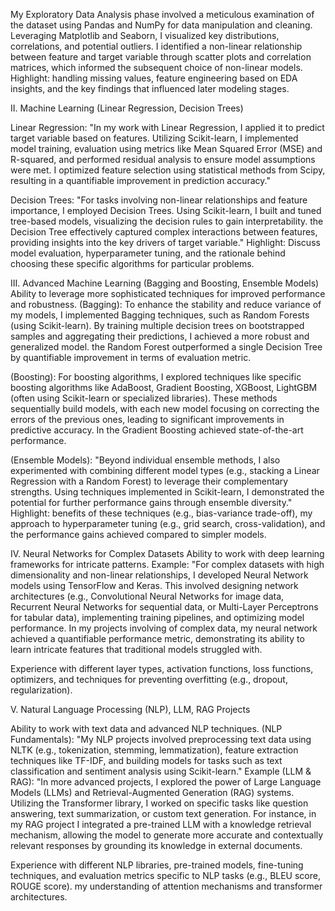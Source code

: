 My Exploratory Data Analysis phase involved a meticulous examination of the dataset using Pandas and NumPy for data manipulation and cleaning. Leveraging Matplotlib and Seaborn, I visualized key distributions, correlations, and potential outliers. I identified a non-linear relationship between feature and target variable through scatter plots and correlation matrices, which informed the subsequent choice of non-linear models. Highlight: handling missing values, feature engineering based on EDA insights, and the key findings that influenced later modeling stages.

II. Machine Learning (Linear Regression, Decision Trees)

Linear Regression: "In my work with Linear Regression, I applied it to predict target variable based on features. Utilizing Scikit-learn, I implemented model training, evaluation using metrics like Mean Squared Error (MSE) and R-squared, and performed residual analysis to ensure model assumptions were met. I optimized feature selection using statistical methods from Scipy, resulting in a quantifiable improvement in prediction accuracy."

Decision Trees: "For tasks involving non-linear relationships and feature importance, I employed Decision Trees. Using Scikit-learn, I built and tuned tree-based models, visualizing the decision rules to gain interpretability. the Decision Tree effectively captured complex interactions between features, providing insights into the key drivers of target variable." Highlight: Discuss model evaluation, hyperparameter tuning, and the rationale behind choosing these specific algorithms for particular problems.

III. Advanced Machine Learning (Bagging and Boosting, Ensemble Models) Ability to leverage more sophisticated techniques for improved performance and robustness. (Bagging): To enhance the stability and reduce variance of my models, I implemented Bagging techniques, such as Random Forests (using Scikit-learn). By training multiple decision trees on bootstrapped samples and aggregating their predictions, I achieved a more robust and generalized model. the Random Forest outperformed a single Decision Tree by quantifiable improvement in terms of evaluation metric.

(Boosting): For boosting algorithms, I explored techniques like specific boosting algorithms like AdaBoost, Gradient Boosting, XGBoost, LightGBM (often using Scikit-learn or specialized libraries). These methods sequentially build models, with each new model focusing on correcting the errors of the previous ones, leading to significant improvements in predictive accuracy. In the Gradient Boosting achieved state-of-the-art performance.

(Ensemble Models): "Beyond individual ensemble methods, I also experimented with combining different model types (e.g., stacking a Linear Regression with a Random Forest) to leverage their complementary strengths. Using techniques implemented in Scikit-learn, I demonstrated the potential for further performance gains through ensemble diversity." Highlight: benefits of these techniques (e.g., bias-variance trade-off), my approach to hyperparameter tuning (e.g., grid search, cross-validation), and the performance gains achieved compared to simpler models.

IV. Neural Networks for Complex Datasets Ability to work with deep learning frameworks for intricate patterns. Example: "For complex datasets with high dimensionality and non-linear relationships, I developed Neural Network models using TensorFlow and Keras. This involved designing network architectures (e.g., Convolutional Neural Networks for image data, Recurrent Neural Networks for sequential data, or Multi-Layer Perceptrons for tabular data), implementing training pipelines, and optimizing model performance. In my projects involving of complex data, my neural network achieved a quantifiable performance metric, demonstrating its ability to learn intricate features that traditional models struggled with.

Experience with different layer types, activation functions, loss functions, optimizers, and techniques for preventing overfitting (e.g., dropout, regularization).

V. Natural Language Processing (NLP), LLM, RAG Projects

Ability to work with text data and advanced NLP techniques. (NLP Fundamentals): "My NLP projects involved preprocessing text data using NLTK (e.g., tokenization, stemming, lemmatization), feature extraction techniques like TF-IDF, and building models for tasks such as text classification and sentiment analysis using Scikit-learn." Example (LLM & RAG): "In more advanced projects, I explored the power of Large Language Models (LLMs) and Retrieval-Augmented Generation (RAG) systems. Utilizing the Transformer library, I worked on specific tasks like question answering, text summarization, or custom text generation. For instance, in my RAG project I integrated a pre-trained LLM with a knowledge retrieval mechanism, allowing the model to generate more accurate and contextually relevant responses by grounding its knowledge in external documents.

Experience with different NLP libraries, pre-trained models, fine-tuning techniques, and evaluation metrics specific to NLP tasks (e.g., BLEU score, ROUGE score). my understanding of attention mechanisms and transformer architectures.
